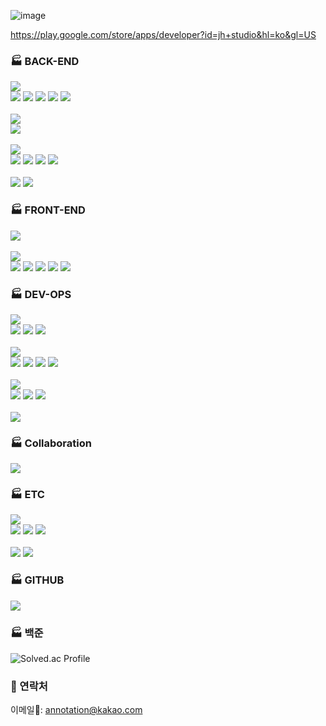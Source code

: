 ![image](https://user-images.githubusercontent.com/28896454/175585545-ab8bc2ad-a458-436c-b2f0-0610aa6d51e4.png)

https://play.google.com/store/apps/developer?id=jh+studio&hl=ko&gl=US

### 🏭 BACK-END
<p>
  <img src="https://img.shields.io/badge/Java-007396?style=flat&logo=java&logoColor=white"/>
  <br/>
  <img src="https://img.shields.io/badge/Spring Boot-6DB33F?style=flat&logo=spring-boot&logoColor=white"/>
  <img src="https://img.shields.io/badge/Spring Security-6DB33F?style=flat&logo=spring-security&logoColor=white"/>
  <img src="https://img.shields.io/badge/MyBatis-6DB33F?style=flat&logo=java&logoColor=white"/>
  <img src="https://img.shields.io/badge/JSP-6DB33F?style=flat&logo=java&logoColor=white"/>
  <img src="https://img.shields.io/badge/Android-3DDC84?style=flat&logo=android&logoColor=white"/>
  <br/></br>
  <img src="https://img.shields.io/badge/Python-234969?style=flat&logo=python&logoColor=white"/>  
  <br/>
  <img src="https://img.shields.io/badge/Anaconda-44A833?style=flat&logo=Anaconda&logoColor=white"/>  
  <br/></br>
  <img src="https://img.shields.io/badge/Database-4479A1?style=flat&logo=Databricks&logoColor=white"/>
  <br/>
  <img src="https://img.shields.io/badge/MySQL-4479A1?style=flat&logo=mysql&logoColor=white"/>
  <img src="https://img.shields.io/badge/MSSQL-CC2927?style=flat&logo=MicrosoftSQLServer&logoColor=white"/>
  <img src="https://img.shields.io/badge/SQLite-003B57?style=flat&logo=mysql&logoColor=white"/>
  <img src="https://img.shields.io/badge/REDIS-DC382D?style=flat&logo=redis&logoColor=white"/>
  <br/><br/>
  <img src="https://img.shields.io/badge/Node JS-339933?style=flat&logo=node.JS&logoColor=white"/>
  <img src="https://img.shields.io/badge/ELK-005571?style=flat&logo=elasticsearch&logoColor=white"/>
</p>

### 🏭 FRONT-END
<p>
  <img src="https://img.shields.io/badge/Thymeleaf-4285F4?style=flat&logo=Thymeleaf&logoColor=white"/>
  <br/><br/>
  <img src="https://img.shields.io/badge/JavaScript-F7DF1E?style=flat&logo=javascript&logoColor=white"/>
  <br/>
  <img src="https://img.shields.io/badge/React-61DAFB?style=flat&logo=react&logoColor=white"/>
  <img src="https://img.shields.io/badge/React Native-61DAFB?style=flat&logo=react&logoColor=white"/>
  <img src="https://img.shields.io/badge/Typescript-3178C6?style=flat&logo=Typescript&logoColor=white"/>
  <img src="https://img.shields.io/badge/JQuery-0769AD?style=flat&logo=jquery&logoColor=white"/>
  <img src="https://img.shields.io/badge/Bootstrap-7952B3?style=flat&logo=Bootstrap&logoColor=white"/>
  
  
</p>

### 🏭 DEV-OPS
<p>
  <img src="https://img.shields.io/badge/Linux-FCC624?style=flat&logo=linux&logoColor=white"/>
  <br/>
  <img src="https://img.shields.io/badge/Ubuntu-E95420?style=flat&logo=Ubuntu&logoColor=white"/>
  <img src="https://img.shields.io/badge/CentOS-262577?style=flat&logo=CentOS&logoColor=white"/>
  <img src="https://img.shields.io/badge/Redhat-EE0000?style=flat&logo=redhat&logoColor=white"/>
  <br/><br/>
  <img src="https://img.shields.io/badge/Firebase-FFCA28?style=flat&logo=firebase&logoColor=white"/>
  <br/>
  <img src="https://img.shields.io/badge/Authentication-FFCA28?style=flat&logo=firebase&logoColor=white"/>
  <img src="https://img.shields.io/badge/Firestore-FFCA28?style=flat&logo=firebase&logoColor=white"/>
  <img src="https://img.shields.io/badge/RealtimeDatabase-FFCA28?style=flat&logo=firebase&logoColor=white"/>
  <img src="https://img.shields.io/badge/CloudMessage-FFCA28?style=flat&logo=firebase&logoColor=white"/>
  <br/><br/>
  <img src="https://img.shields.io/badge/AWS-232F3E?style=flat&logo=amazon-aws&logoColor=white"/>
  <br/>
  <img src="https://img.shields.io/badge/AWS S3-569A31?style=flat&logo=amazon-s3&logoColor=white"/>
  <img src="https://img.shields.io/badge/AWS EC2-FF9900?style=flat&logo=amazon-ec2&logoColor=white"/>
  <img src="https://img.shields.io/badge/AWS RDS-4053D6?style=flat&logo=Amazon-DynamoDB&logoColor=white"/>
  <br/><br/>
  <img src="https://img.shields.io/badge/Docker-0F6CB3?style=flat&logo=docker&logoColor=white"/>
</p>


### 🏭 Collaboration
<p>
  <img src="https://img.shields.io/badge/Git-F05032?style=flat&logo=git&logoColor=white"/>
</p>

### 🏭 ETC
<p>
  <img src="https://img.shields.io/badge/Google Play-4285F4?style=flat&logo=googleplay&logoColor=white"/>
  <br/>
  <img src="https://img.shields.io/badge/Google Pay-4285F4?style=flat&logo=googlepay&logoColor=white"/>
  <img src="https://img.shields.io/badge/Google Admob-EA4335?style=flat&logo=GoogleAdmob&logoColor=white"/>
  <img src="https://img.shields.io/badge/Google Analytics-E37400?style=flat&logo=GoogleAnalytics&logoColor=white"/>
  <br/><br/>
  <img src="https://img.shields.io/badge/Selenium-43B02A?style=flat&logo=selenium&logoColor=white"/>
  <img src="https://img.shields.io/badge/qt-41CD52?style=flat&logo=qt&logoColor=white"/>  
</p>

### 🏭 GITHUB
[![](https://github-readme-stats.vercel.app/api?username=bjh0501)](https://github-readme-stats.vercel.app/api?username=bjh0501)
<br/>

### 🏭 백준
![Solved.ac Profile](http://mazassumnida.wtf/api/v2/generate_badge?boj=bjh0501)

### 🔔 연락처
이메일📧: annotation@kakao.com
